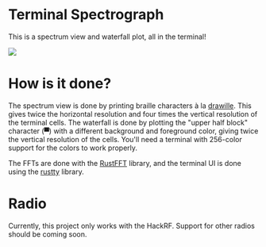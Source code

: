 # Terminal Spectrograph

This is a spectrum view and waterfall plot, all in the terminal!

[![](http://i.imgur.com/zdShfGf.jpg)](https://www.youtube.com/watch?v=wT1ATV_WEEo)

# How is it done?
The spectrum view is done by printing braille characters à la [drawille](https://github.com/asciimoo/drawille).
This gives twice the horizontal resolution and four times the vertical resolution of the terminal cells.
The waterfall is done by plotting the "upper half block" character (▀) with a different background and foreground color,
giving twice the vertical resolution of the cells. You'll need a terminal with 256-color support for
the colors to work properly.

The FFTs are done with the [RustFFT](https://github.com/awelkie/rustfft) library, and the terminal UI is done using the
[rustty](https://github.com/cpjreynolds/rustty) library.

# Radio
Currently, this project only works with the HackRF. Support for other radios should be coming soon.
